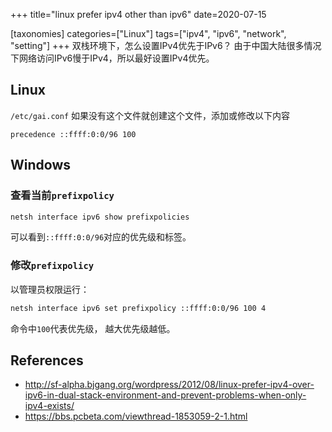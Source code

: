 +++
title="linux prefer ipv4 other than ipv6"
date=2020-07-15

[taxonomies]
categories=["Linux"]
tags=["ipv4", "ipv6", "network", "setting"]
+++
双栈环境下，怎么设置IPv4优先于IPv6？
由于中国大陆很多情况下网络访问IPv6慢于IPv4，所以最好设置IPv4优先。

## Linux

`/etc/gai.conf`
如果没有这个文件就创建这个文件，添加或修改以下内容
```
precedence ::ffff:0:0/96 100
```

## Windows

### 查看当前`prefixpolicy`

```sh
netsh interface ipv6 show prefixpolicies 
```
可以看到`::ffff:0:0/96`对应的优先级和标签。


### 修改`prefixpolicy`

以管理员权限运行：
```sh
netsh interface ipv6 set prefixpolicy ::ffff:0:0/96 100 4
```
命令中`100`代表优先级， 越大优先级越低。


## References
- http://sf-alpha.bjgang.org/wordpress/2012/08/linux-prefer-ipv4-over-ipv6-in-dual-stack-environment-and-prevent-problems-when-only-ipv4-exists/
- https://bbs.pcbeta.com/viewthread-1853059-2-1.html